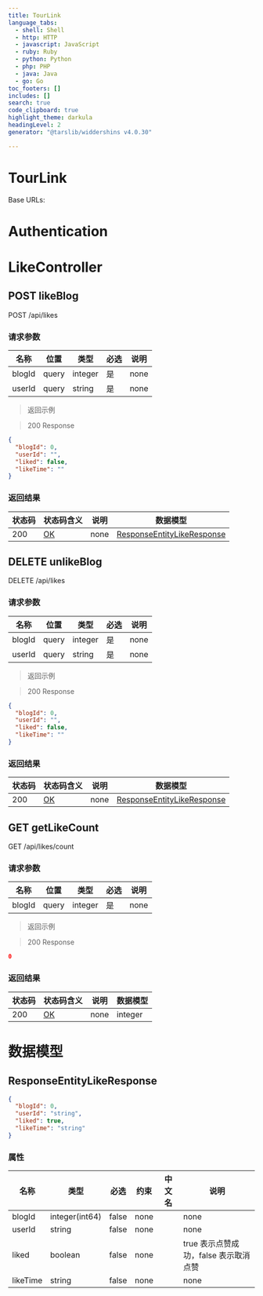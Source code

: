 ```yaml
---
title: TourLink
language_tabs:
  - shell: Shell
  - http: HTTP
  - javascript: JavaScript
  - ruby: Ruby
  - python: Python
  - php: PHP
  - java: Java
  - go: Go
toc_footers: []
includes: []
search: true
code_clipboard: true
highlight_theme: darkula
headingLevel: 2
generator: "@tarslib/widdershins v4.0.30"

---
```


# TourLink

Base URLs:

# Authentication

# LikeController

## POST likeBlog

POST /api/likes

### 请求参数

|名称|位置|类型|必选|说明|
|---|---|---|---|---|
|blogId|query|integer| 是 |none|
|userId|query|string| 是 |none|

> 返回示例

> 200 Response

```json
{
  "blogId": 0,
  "userId": "",
  "liked": false,
  "likeTime": ""
}
```

### 返回结果

|状态码|状态码含义|说明|数据模型|
|---|---|---|---|
|200|[OK](https://tools.ietf.org/html/rfc7231#section-6.3.1)|none|[ResponseEntityLikeResponse](#schemaresponseentitylikeresponse)|

## DELETE unlikeBlog

DELETE /api/likes

### 请求参数

|名称|位置|类型|必选|说明|
|---|---|---|---|---|
|blogId|query|integer| 是 |none|
|userId|query|string| 是 |none|

> 返回示例

> 200 Response

```json
{
  "blogId": 0,
  "userId": "",
  "liked": false,
  "likeTime": ""
}
```

### 返回结果

|状态码|状态码含义|说明|数据模型|
|---|---|---|---|
|200|[OK](https://tools.ietf.org/html/rfc7231#section-6.3.1)|none|[ResponseEntityLikeResponse](#schemaresponseentitylikeresponse)|

## GET getLikeCount

GET /api/likes/count

### 请求参数

|名称|位置|类型|必选|说明|
|---|---|---|---|---|
|blogId|query|integer| 是 |none|

> 返回示例

> 200 Response

```json
0
```

### 返回结果

|状态码|状态码含义|说明|数据模型|
|---|---|---|---|
|200|[OK](https://tools.ietf.org/html/rfc7231#section-6.3.1)|none|integer|

# 数据模型

<h2 id="tocS_ResponseEntityLikeResponse">ResponseEntityLikeResponse</h2>

<a id="schemaresponseentitylikeresponse"></a>
<a id="schema_ResponseEntityLikeResponse"></a>
<a id="tocSresponseentitylikeresponse"></a>
<a id="tocsresponseentitylikeresponse"></a>

```json
{
  "blogId": 0,
  "userId": "string",
  "liked": true,
  "likeTime": "string"
}

```

### 属性

|名称|类型|必选|约束|中文名|说明|
|---|---|---|---|---|---|
|blogId|integer(int64)|false|none||none|
|userId|string|false|none||none|
|liked|boolean|false|none||true 表示点赞成功，false 表示取消点赞|
|likeTime|string|false|none||none|

